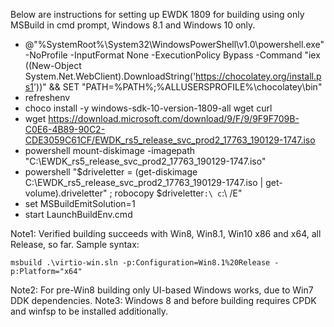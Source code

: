 Below are instructions for setting up EWDK 1809 for building using only MSBuild in cmd prompt, Windows 8.1 and Windows 10 only.

- @"%SystemRoot%\System32\WindowsPowerShell\v1.0\powershell.exe" -NoProfile -InputFormat None -ExecutionPolicy Bypass -Command "iex ((New-Object System.Net.WebClient).DownloadString('https://chocolatey.org/install.ps1'))" && SET "PATH=%PATH%;%ALLUSERSPROFILE%\chocolatey\bin"
- refreshenv
- choco install -y windows-sdk-10-version-1809-all wget curl
- wget https://download.microsoft.com/download/9/F/9/9F9F709B-C0E6-4B89-90C2-CDE3059C61CF/EWDK_rs5_release_svc_prod2_17763_190129-1747.iso
- powershell mount-diskimage -imagepath "C:\EWDK_rs5_release_svc_prod2_17763_190129-1747.iso"
- powershell "$driveletter = (get-diskimage C:\EWDK_rs5_release_svc_prod2_17763_190129-1747.iso | get-volume).driveletter" ; robocopy $driveletter`:\ c`:\ /E"
- set MSBuildEmitSolution=1
- start LaunchBuildEnv.cmd

Note1: Verified building succeeds with Win8, Win8.1, Win10 x86 and x64, all Release, so far. Sample syntax:

`msbuild .\virtio-win.sln -p:Configuration=Win8.1%20Release -p:Platform="x64"`

Note2: For pre-Win8 building only UI-based Windows works, due to Win7 DDK dependencies.
Note3: Windows 8 and before building requires CPDK and winfsp to be installed additionally.